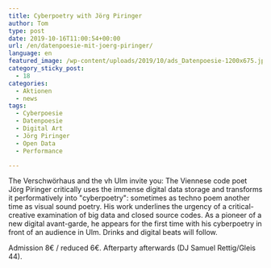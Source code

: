 ```yaml
---
title: Cyberpoetry with Jörg Piringer
author: Tom
type: post
date: 2019-10-16T11:00:54+00:00
url: /en/datenpoesie-mit-joerg-piringer/
language: en
featured_image: /wp-content/uploads/2019/10/ads_Datenpoesie-1200x675.jpg
category_sticky_post:
  - 18
categories:
  - Aktionen
  - news
tags:
  - Cyberpoesie
  - Datenpoesie
  - Digital Art
  - Jörg Piringer
  - Open Data
  - Performance

---
```

The Verschwörhaus and the vh Ulm invite you: The Viennese code poet Jörg Piringer critically uses the immense digital data storage and transforms it performatively into "cyberpoetry": sometimes as techno poem another time as visual sound poetry. His work underlines the urgency of a critical-creative examination of big data and closed source codes. As a pioneer of a new digital avant-garde, he appears for the first time with his cyberpoetry in front of an audience in Ulm. Drinks and digital beats will follow.

Admission 8€ / reduced 6€. Afterparty afterwards (DJ Samuel Rettig/Gleis 44).